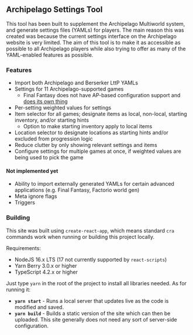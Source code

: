 ## Archipelago Settings Tool

This tool has been built to supplement the Archipelago Multiworld system, and generate settings files (YAMLs) for players. The main reason this was created was because the current settings interface on the Archipelago website is very limited. The aim of this tool is to make it as accessible as possible to all Archipelago players while also trying to offer as many of the YAML-enabled features as possible.

### Features

- Import both Archipelago and Berserker LttP YAMLs
- Settings for 11 Archipelago-supported games
  - Final Fantasy does not have AP-based configuration support and [does its own thing](https://finalfantasyrandomizer.com/)
- Per-setting weighted values for settings
- Item selector for all games; designate items as local, non-local, starting inventory, and/or starting hints
  - Option to make starting inventory apply to local items
- Location selector to designate locations as starting hints and/or excluded from progression logic
- Reduce clutter by only showing relevant settings and items
- Configure settings for multiple games at once, if weighted values are being used to pick the game

#### Not implemented yet

- Ability to import externally generated YAMLs for certain advanced applications (e.g. Final Fantasy, Factorio world gen)
- Meta ignore flags
- Triggers

### Building

This site was built using `create-react-app`, which means standard `cra` commands work when running or building this project locally.

Requirements:
- NodeJS 16.x LTS (17 not currently supported by `react-scripts`)
- Yarn Berry 3.0.x or higher
- TypeScript 4.2.x or higher

Just type `yarn` in the root of the project to install all libraries needed. As for running it:

- **`yarn start`** - Runs a local server that updates live as the code is modified and saved.
- **`yarn build`** - Builds a static version of the site which can then be uploaded. This site generally does not need any sort of server-side configuration.